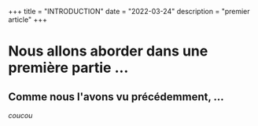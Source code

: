 +++
title = "INTRODUCTION"
date = "2022-03-24"
description = "premier article" 
+++

# Nous allons aborder dans une première partie ...
## Comme nous l'avons vu précédemment, ...
*coucou*
